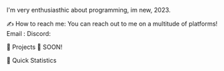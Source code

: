 <Zp1>


I'm very enthusiasthic about programming, im new, 2023.


✍️ How to reach me:
You can reach out to me on a multitude of platforms!
Email : 
Discord: 


🫨 Projects 🫨
SOON!

👾 Quick Statistics
